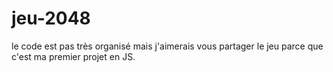 # jeu-2048
le code est pas très organisé mais j'aimerais vous partager le jeu parce que c'est ma premier projet en JS.
